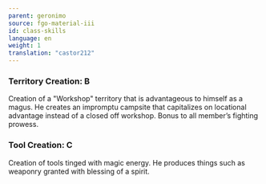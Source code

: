```yaml
---
parent: geronimo
source: fgo-material-iii
id: class-skills
language: en
weight: 1
translation: "castor212"
---
```


### Territory Creation: B

Creation of a "Workshop" territory that is advantageous to himself as a magus.
He creates an impromptu campsite that capitalizes on locational advantage instead of a closed off workshop.
Bonus to all member’s fighting prowess.

### Tool Creation: C

Creation of tools tinged with magic energy.
He produces things such as weaponry granted with blessing of a spirit.
